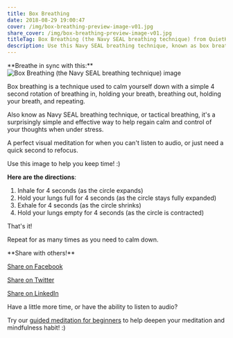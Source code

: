 ```yaml
---
title: Box Breathing
date: 2018-08-29 19:00:47
cover: /img/box-breathing-preview-image-v01.jpg
share_cover: /img/box-breathing-preview-image-v01.jpg
titleTag: Box Breathing (the Navy SEAL breathing technique) from QuietKit
description: Use this Navy SEAL breathing technique, known as box breathing, to calm down quickly and easily, no matter where you are.
---
```


<div class="center-all-div">
**Breathe in sync with this:**

<img src="/img/box-breathing-4x-v03.gif" alt="Box Breathing (the Navy SEAL breathing technique) image">

</div>

Box breathing is a technique used to calm yourself down with a simple 4 second rotation of breathing in, holding your breath, breathing out, holding your breath, and repeating.

Also know as Navy SEAL breathing technique, or tactical breathing, it's a surprisingly simple and effective way to help regain calm and control of your thoughts when under stress.

A perfect visual meditation for when you can't listen to audio, or just need a quick second to refocus.

Use this image to help you keep time! :)

**Here are the directions**:
1. Inhale for 4 seconds (as the circle expands)
2. Hold your lungs full for 4 seconds (as the circle stays fully expanded)
3. Exhale for 4 seconds (as the circle shrinks)
4. Hold your lungs empty for 4 seconds (as the circle is contracted)

That's it!

Repeat for as many times as you need to calm down.

<div class="center-all-div">
**Share with others!**

<a href="https://www.facebook.com/sharer/sharer.php?u=http%3A//quietkit.com/box-breathing/" class="btn btn-danger" role="button" target="_blank" style="display:inline-block;">Share on Facebook</a>

<a href="http://twitter.com/intent/tweet?text=Box%20Breathing%20(the%20Navy%20SEAL%20breathing%20technique)%20from%20%40QuietKitApp%20http%3A%2F%2Fquietkit.com%2Fbox-breathing%2F" class="btn btn-danger" role="button" target="_blank" style="display:inline-block;">Share on Twitter</a>

<a href="https://www.linkedin.com/shareArticle?mini=true&url=http%3A//quietkit.com/box-breathing/&title=Box%20Breathing%20(the%20Navy%20SEAL%20breathing%20technique)%20from%20QuietKit&summary=&source=" class="btn btn-danger" role="button" target="_blank" style="display:inline-block;">Share on LinkedIn</a>

</div>

Have a little more time, or have the ability to listen to audio?

Try our <a href="/">guided meditation for beginners</a> to help deepen your meditation and mindfulness habit! :)

